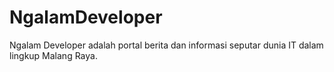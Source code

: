 # NgalamDeveloper
Ngalam Developer adalah portal berita dan informasi seputar dunia IT dalam lingkup Malang Raya.

